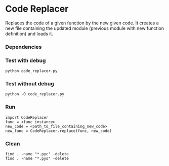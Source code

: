 Code Replacer
=============================

Replaces the code of a given function by the new given code. It creates a new file containing the updated module (previous module with new function definition) and loads it.


### Dependencies


### Test with debug

```
python code_replacer.py
```


### Test without debug

```
python -O code_replacer.py
```


### Run

```
import CodeReplacer
func = <func instance>
new_code = <path_to_file_containing_new_code>
new_func = CodeReplacer.replace(func, new_code)
```


### Clean

```
find . -name "*.pyc" -delete
find . -name "*.pyo" -delete
```

